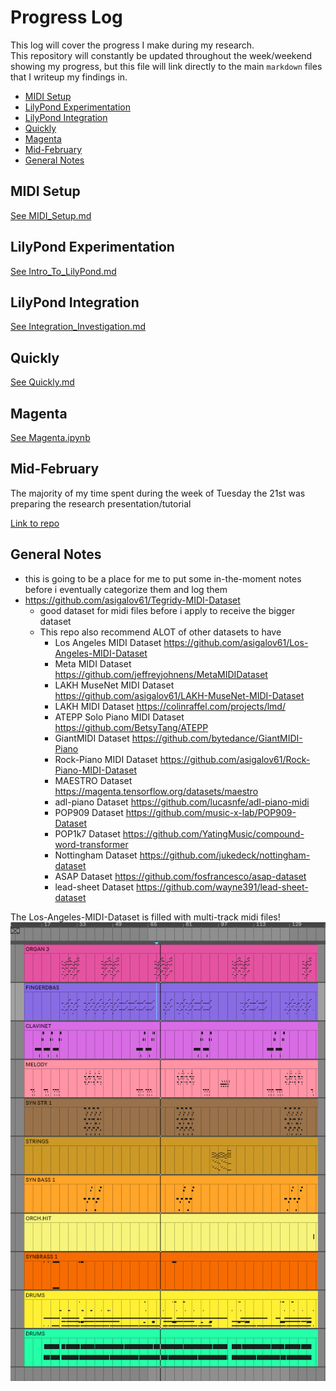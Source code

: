 # Progress Log <!-- omit in toc -->

This log will cover the progress I make during my research.  
This repository will constantly be updated throughout the week/weekend showing my progress, but this file will link directly to the main `markdown` files that I writeup my findings in.

* [MIDI Setup](#midi-setup)
* [LilyPond Experimentation](#lilypond-experimentation)
* [LilyPond Integration](#lilypond-integration)
* [Quickly](#quickly)
* [Magenta](#magenta)
* [Mid-February](#mid-february)
* [General Notes](#general-notes)

## MIDI Setup

[See MIDI_Setup.md](0-MIDI_Testing/MIDI_Setup.md)

## LilyPond Experimentation

[See Intro_To_LilyPond.md](1-LilyPond/Intro_To_LilyPond.md)

## LilyPond Integration

[See Integration_Investigation.md](2-Integrating_Python/Integration_Investigation.md)

## Quickly

[See Quickly.md](3-Python_LilyPond/Quickly.md)

## Magenta

[See Magenta.ipynb](4-Magenta/Magenta.ipynb)

## Mid-February

The majority of my time spent during the week of Tuesday the 21st was preparing the research presentation/tutorial

[Link to repo](https://github.com/Ben10164/MidiDemo)

## General Notes

* this is going to be a place for me to put some in-the-moment notes before i eventually categorize them and log them
* <https://github.com/asigalov61/Tegridy-MIDI-Dataset>
  * good dataset for midi files before i apply to receive the bigger dataset
  * This repo also recommend ALOT of other datasets to have
    * Los Angeles MIDI Dataset <https://github.com/asigalov61/Los-Angeles-MIDI-Dataset>
    * Meta MIDI Dataset <https://github.com/jeffreyjohnens/MetaMIDIDataset>
    * LAKH MuseNet MIDI Dataset <https://github.com/asigalov61/LAKH-MuseNet-MIDI-Dataset>
    * LAKH MIDI Dataset <https://colinraffel.com/projects/lmd/>
    * ATEPP Solo Piano MIDI Dataset <https://github.com/BetsyTang/ATEPP>
    * GiantMIDI Dataset <https://github.com/bytedance/GiantMIDI-Piano>
    * Rock-Piano MIDI Dataset <https://github.com/asigalov61/Rock-Piano-MIDI-Dataset>
    * MAESTRO Dataset <https://magenta.tensorflow.org/datasets/maestro>
    * adl-piano Dataset <https://github.com/lucasnfe/adl-piano-midi>
    * POP909 Dataset <https://github.com/music-x-lab/POP909-Dataset>
    * POP1k7 Dataset <https://github.com/YatingMusic/compound-word-transformer>
    * Nottingham Dataset <https://github.com/jukedeck/nottingham-dataset>
    * ASAP Dataset <https://github.com/fosfrancesco/asap-dataset>
    * lead-sheet Dataset <https://github.com/wayne391/lead-sheet-dataset>

The Los-Angeles-MIDI-Dataset is filled with multi-track midi files! ![MultiTrack](images/Multitrack.png)
